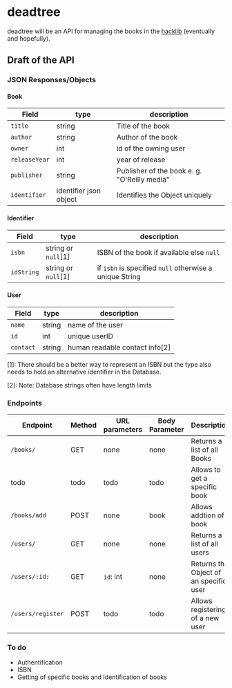 # deadtree
deadtree will be an API for managing the books in the [hacklib](https://www.librarything.com/catalog/hacklib) (eventually and hopefully).

## Draft of the API

### JSON Responses/Objects

#### Book

| Field   | type   | description |
|---------|--------|-------------|
| `title`       | string  | Title of the book |
| `author`      | string  | Author of the book |
| `owner`       | int     | id of the owning user |
| `releaseYear` | int     | year of release |
| `publisher`   | string  | Publisher of the book e. g. "O'Reilly media" |
| `identifier`  | identifier json object | Identifies the Object uniquely |

#### Identifier

| Field      | type   | description |
|------------|--------|-------------|
| `isbn`     | string or `null`[1] | ISBN of the book if available else `null` |
| `idString` | string or `null`[1] | if `isbn` is specified `null` otherwise a unique String |

#### User

| Field      | type   | description |
|------------|--------|-------------|
| `name`     | string | name of the user |
| `id`       | int    | unique userID |
| `contact`  | string | human readable contact info[2] |

[1]: There should be a better way to represent an ISBN but the type also needs to hold an alternative identifier in the Database.

[2]: Note: Database strings often have length limits

### Endpoints

| Endpoint  | Method | URL parameters | Body Parameter | Description | Responsetype | Note |
|-----------|--------|----------------|----------------|-------------|--------------|------|
| `/books/` | GET | none | none | Returns a list of all Books | Array of Book Objects | |
| todo | todo | todo | todo | Allows to get a specific book | todo | |
| `/books/add` | POST | none | book | Allows addtion of a book | todo | todo: Authentification |
| `/users/` | GET | none | none | Returns a list of all users | Array of User objects | |
| `/users/:id:` | GET | `id`: int | none | Returns the Object of an specific user | User object | |
| `/users/register` | POST | todo | todo | Allows registering of a new user | todo | |

### To do

* Authentification
* ISBN
* Getting of specific books and Identification of books
